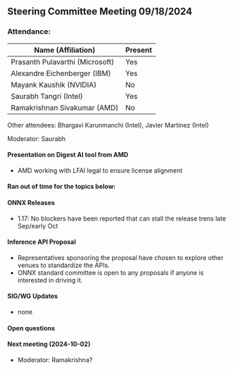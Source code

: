 ## Steering Committee Meeting 09/18/2024

### Attendance:

| Name (Affiliation)              | Present  |
| ------------------------------- | -------- |
| Prasanth Pulavarthi (Microsoft) | Yes |
| Alexandre Eichenberger (IBM)    | Yes |
| Mayank Kaushik (NVIDIA)         | No  |
| Saurabh Tangri (Intel)          | Yes |
| Ramakrishnan Sivakumar (AMD)    | No  |

Other attendees: Bhargavi Karunmanchi (Intel), Javier Martinez (Intel)

Moderator: Saurabh

#### Presentation on Digest AI tool from AMD
  - AMD working with LFAI legal to ensure license alignment

#### Ran out of time for the topics below:

#### ONNX Releases
  - 1.17: No blockers have been reported that can stall the release trens late Sep/early Oct

#### Inference API Proposal
  - Representatives sponsoring the proposal have chosen to explore other venues to standardize the APIs.
  - ONNX standard committee is open to any proposals if anyone is interested in driving it.  

#### SIG/WG Updates
  - none

#### Open questions
 
#### Next meeting (2024-10-02)
 - Moderator: Ramakrishna?
